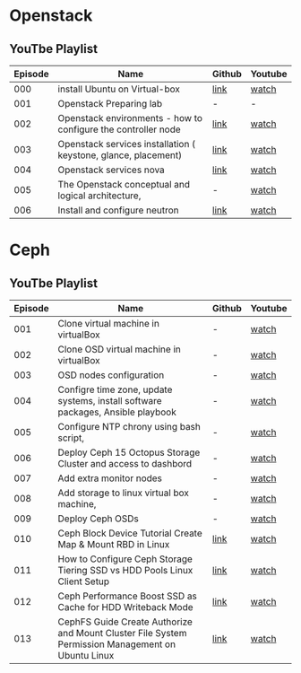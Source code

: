 # Openstack

## YouTbe Playlist

| Episode | Name                                                                 | Github                                                                           | Youtube                               |
| ------- | ---------------------------------------------------------------------| -------------------------------------------------------------------------------- | ------------------------------------- |
| 000     | install Ubuntu on Virtual-box                                        | [link](https://github.com/hojat-gazestani/openstack/tree/main/Environment)       | [watch](https://youtu.be/d78p9gBvyhk) |
| 001     | Openstack Preparing  lab   | -                                       | -                                                                                | [watch](https://youtu.be/vnS4Ft9CLk8) |
| 002     | Openstack environments - how to configure the controller node        | [link](https://github.com/hojat-gazestani/openstack/tree/main/Environment)       | [watch](https://youtu.be/AiND3TQSccg) |
| 003     | Openstack services installation ( keystone,  glance,   placement)    | [link](https://github.com/hojat-gazestani/openstack/tree/main/Services)          | [watch](https://youtu.be/G9HBo3Jz_0Q) |
| 004     | Openstack services nova                                              | [link](https://github.com/hojat-gazestani/openstack/tree/main/Services/Xena)     | [watch](https://youtu.be/s6WViHUwmJY) |
| 005     | The Openstack conceptual and logical architecture,                   | -                                                                                | [watch](https://youtu.be/EhNTDI5L6ts) |
| 006     | Install and configure neutron                                        | [link](https://github.com/hojat-gazestani/openstack/tree/main/Services/Network)  | [watch](https://youtu.be/j81KrBMNPag) |

# Ceph

## YouTbe Playlist

| Episode | Name                                                                                | Github   | Youtube                               |
| ------- | ------------------------------------------------------------------------------------| -------- | ------------------------------------- |
| 001     | Clone virtual machine in virtualBox                                                 | -        | [watch](https://youtu.be/Fk2CYFeVqoc) |
| 002     | Clone OSD virtual machine in virtualBox                                             | -        | [watch](https://youtu.be/TmpMC0_-4js) |
| 003     | OSD nodes configuration                                                             | -        | [watch](https://youtu.be/sB4YQz-xasc) |
| 004     | Configre time zone, update systems, install software packages, Ansible playbook     | -        | [watch](https://youtu.be/90Xd8oPi3tc) |
| 005     | Configure NTP chrony using bash script,                                             | -        | [watch](https://youtu.be/N_s2sBjQ3iA) |
| 006     | Deploy Ceph 15 Octopus Storage Cluster and access to dashbord                       | -        | [watch](https://youtu.be/ptQNLFLWyiw) |
| 007     | Add extra monitor nodes                                                             | -        | [watch](https://youtu.be/Pr5ao4cijqc) |
| 008     | Add storage to linux virtual box machine,                                           | -        | [watch](https://youtu.be/LCHXYsrcOPo) |
| 009     | Deploy Ceph OSDs                                                                    | -        | [watch](https://youtu.be/ZzkzDWfCxGU) |
| 010     | Ceph Block Device Tutorial Create Map & Mount RBD in Linux                          | [link](https://github.com/hojat-gazestani/openstack/blob/main/Ceph/octapus/07-block-device.md)        | [watch](https://youtu.be/8zBwOgSZ5mA) |
| 011     | How to Configure Ceph Storage Tiering SSD vs HDD Pools  Linux Client Setup          | [link](https://github.com/hojat-gazestani/openstack/blob/main/Ceph/octapus/05-Pool-SSD-HDD.md)        | [watch](https://youtu.be/9MmiQdu4kIY) |
| 012     | Ceph Performance Boost SSD as Cache for HDD Writeback Mode                          | [link](https://github.com/hojat-gazestani/openstack/blob/main/Ceph/octapus/06-Pool-cache-layer.md)    | [watch](https://youtu.be/6yNx8SPeYYU) |
| 013     | CephFS Guide Create Authorize and Mount Cluster File System Permission Management on Ubuntu Linux  | [link](https://medium.com/@hojat_gazestani/the-complete-cephfs-tutorial-for-2024-2d0e3d161fa4)    | [watch](https://youtu.be/vNAjlogwbtk) |


